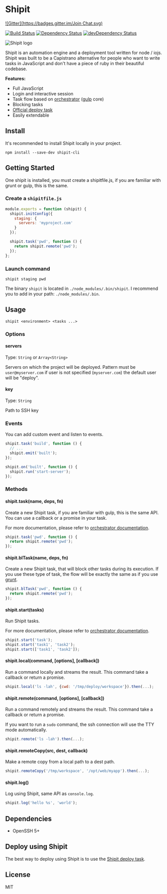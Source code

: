 # Shipit 

[![Gitter](https://badges.gitter.im/Join Chat.svg)](https://gitter.im/shipitjs/shipit-cli?utm_source=badge&utm_medium=badge&utm_campaign=pr-badge&utm_content=badge)

[![Build Status](https://travis-ci.org/shipitjs/shipit-cli.svg?branch=master)](https://travis-ci.org/shipitjs/shipit-cli)
[![Dependency Status](https://david-dm.org/shipitjs/shipit-cli.svg?theme=shields.io)](https://david-dm.org/shipitjs/shipit-cli)
[![devDependency Status](https://david-dm.org/shipitjs/shipit-cli/dev-status.svg?theme=shields.io)](https://david-dm.org/shipitjs/shipit-cli#info=devDependencies)

![Shipit logo](https://cloud.githubusercontent.com/assets/266302/3756454/81df9f46-182e-11e4-9da6-b2c7a6b84136.png)

Shipit is an automation engine and a deployment tool written for node / iojs. Shipit was built to be a Capistrano alternative for people who want to write tasks in JavaScript and don't have a piece of ruby in their beautiful codebase.

**Features:**

- Full JavaScript 
- Login and interactive session
- Task flow based on [orchestrator](https://github.com/orchestrator/orchestrator) ([gulp](http://gulpjs.com/) core)
- Blocking tasks
- [Official deploy task](https://github.com/shipitjs/shipit-deploy-task)
- Easily extendable

## Install

It's recommended to install Shipit locally in your project.

```
npm install --save-dev shipit-cli
```

## Getting Started

One shipit is installed, you must create a shipitfile.js, if you are familiar with grunt or gulp, this is the same.

### Create a `shipitfile.js`

```js
module.exports = function (shipit) {
  shipit.initConfig({
    staging: {
      servers: 'myproject.com'
    }
  });

  shipit.task('pwd', function () {
    return shipit.remote('pwd');
  });
};
```

### Launch command

```
shipit staging pwd
```

The binary `shipit` is located in `./node_modules/.bin/shipit`. I recommend you to add in your path: `./node_modules/.bin`.

## Usage

```
shipit <environment> <tasks ...>
```

### Options

#### servers

Type: `String` or `Array<String>`

Servers on which the project will be deployed. Pattern must be `user@myserver.com` if user is not specified (`myserver.com`) the default user will be "deploy".

#### key

Type: `String`

Path to SSH key

### Events

You can add custom event and listen to events.

```js
shipit.task('build', function () {
  // ...
  shipit.emit('built');
});

shipit.on('built', function () {
  shipit.run('start-server');
});
```

### Methods

#### shipit.task(name, deps, fn)

Create a new Shipit task, if you are familiar with gulp, this is the same API. You can use a callback or a promise in your task.

For more documentation, please refer to [orchestrator documentation](https://github.com/orchestrator/orchestrator#orchestratoraddname-deps-function).

```js
shipit.task('pwd', function () {
  return shipit.remote('pwd');
});
```

#### shipit.blTask(name, deps, fn)

Create a new Shipit task, that will block other tasks during its execution. If you use these type of task, the flow will be exactly the same as if you use [grunt](http://gruntjs.com).

```js
shipit.blTask('pwd', function () {
  return shipit.remote('pwd');
});
```

#### shipit.start(tasks)

Run Shipit tasks.

For more documentation, please refer to [orchestrator documentation](https://github.com/orchestrator/orchestrator#orchestratorstarttasks-cb).

```js
shipit.start('task');
shipit.start('task1', 'task2');
shipit.start(['task1', 'task2']);
```

#### shipit.local(command, [options], [callback])

Run a command locally and streams the result. This command take a callback or return a promise.

```js
shipit.local('ls -lah', {cwd: '/tmp/deploy/workspace'}).then(...);
```

#### shipit.remote(command, [options], [callback])

Run a command remotely and streams the result. This command take a callback or return a promise.

If you want to run a `sudo` command, the ssh connection will use the TTY mode automatically.

```js
shipit.remote('ls -lah').then(...);
```

#### shipit.remoteCopy(src, dest, callback)

Make a remote copy from a local path to a dest path.

```js
shipit.remoteCopy('/tmp/workspace', '/opt/web/myapp').then(...);
```

#### shipit.log()

Log using Shipit, same API as `console.log`.

```js
shipit.log('hello %s', 'world');
```

## Dependencies

- OpenSSH 5+

## Deploy using Shipit

The best way to deploy using Shipit is to use the [Shipit deploy task](https://github.com/shipitjs/shipit-deploy-task).

## License

MIT
